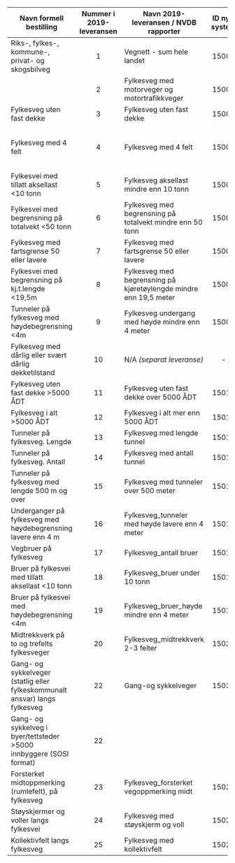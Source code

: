 | Navn formell bestilling 							|  Nummer i 2019-leveransen    			| Navn 2019-leveransen / NVDB rapporter				| ID nytt system | Status 2020  | Filnavn 2020	|
|---------------------------------------------------|:-------------------------------------:|---------------------------------------------------|:--------------:|--------------|---------------|
| Riks-, fylkes-, kommune-, privat- og skogsbilveg 	|   	  	  1 						|  Vegnett - sum hele landet 					 	|  		15001 	 |	OK			| Kostra 01 - Vegnett hele landet.xlsx			|
| 													|   	  	  2 						| Fylkesveg med motorveger og motortrafikkveger  	| 		15002	 |				|				|
| Fylkesveg uten fast dekke 						|   	  	  3 						| Fylkesveg uten fast dekke					 		| 		15003	 |				|				|
| Fylkesveg med 4 felt 								|   	  	  4 						| Fylkesveg med 4 felt 								| 		15004	 |	OK 			| Kostra 04 - Fylkesveg med 4 felt.XLSX |
| Fylkesvei med tillatt aksellast <10 tonn 			|   	  	  5 						| Fylkesveg aksellast mindre enn 10 tonn 			| 		15005	 |				|				|
| Fylkesvei med begrensning på totalvekt <50 tonn 	|   	  	  6							| Fylkesveg med begrensning på totalvekt mindre enn 50 tonn | 15006	 |				|				|
| Fylkesveg med fartsgrense 50 eller lavere 		|   	  	  7 						| Fylkesveg med fartsgrense 50 eller lavere 		| 		15007	 |				|				| 
| Fylkesvei med begrensning på kj.t.lengde <19,5m 	|   	  	  8 						| Fylkesveg med begrensning på kjøretøylengde mindre enn 19,5 meter | 15008 |		|				|
| Tunneler på fylkesveg med høydebegrensning <4m 	|   	  	  9 						| Fylkesveg undergang med høyde mindre enn 4 meter 	| 		15009	 |				|				|
| Fylkesveg med dårlig eller svært dårlig dekketilstand | 	  	 10 						| N/A  _(separat leveranse)_						|  		 -		 |	-			|	-			|
| Fylkesveg uten fast dekke >5000 ÅDT 				|			 11 						| Fylkesveg uten fast dekke over 5000 ÅDT 			| 		15011	 |				|				|
| Fylkesveg i alt >5000 ÅDT 						|  			 12 						| Fylkesveg i alt mer enn 5000 ÅDT 					|		15012 	 |				|				|
| Tunneler på fylkesveg. Lengde 					|   		 13 						| Fylkesveg med lengde tunnel 						| 		15013	 |				|				|
| Tunneler på fylkesveg. Antall 					|   		 14 						| Fylkesveg med antall tunnel 						| 		15014	 |				|				|
| Tunneler på fylkesveg med lengde 500 m og over 	|   		 15 						| Fylkesveg med tunneler over 500 meter 			| 		15015	 |				|				|
| Underganger på fylkesveg med høydebegrensning lavere enn 4 m | 16 						| Fylkesveg_tunneler med høyde lavere enn 4 meter 	| 		15016	 |				|				|
| Vegbruer på fylkesveg 							|   		 17 						|  Fylkesveg_antall bruer 							| 		15017	 |				|				|
| Bruer på fylkesvei med tillatt aksellast <10 tonn |   		 18 						|  Fylkesveg_bruer under 10 tonn 					| 		15018	 |				|				|
| Bruer på fylkesvei med høydebegrensning <4m 		|   		 19 						| Fylkesveg_bruer_høyde mindre enn 4 meter 			| 		15019	 |				|				|
| Midtrekkverk på to og trefelts fylkesveger 		|   		 20 						| Fylkesveg_midtrekkverk 2-3 felter 				|		15020	 |				|				|
| Gang- og sykkelveger (statlig eller fylkeskommunalt ansvar) langs fylkesveg | 22 			| Gang-og sykkelveger 								|		15021 	 |				|				|
| Gang- og sykkelveg i byer/tettsteder >5000 innbyggere (SOSI format) | 		22  		|  													|			 	 | 				|				|
| Forsterket midtoppmerking (rumlefelt), på fylkesveg |   		 23 						| Fylkesveg_forsterket vegoppmerking midt 			|		15023	 |				|				|
| Støyskjermer og voller langs fylkesvei 			|   		 24 						| Fylkesveg med støyskjerm og voll 					|		15024	 |				|				|
| Kollektivfelt langs fylkesveg 					|   		 25 						| Fylkesveg med kollektivfelt 						|		15025	 |				|				|

